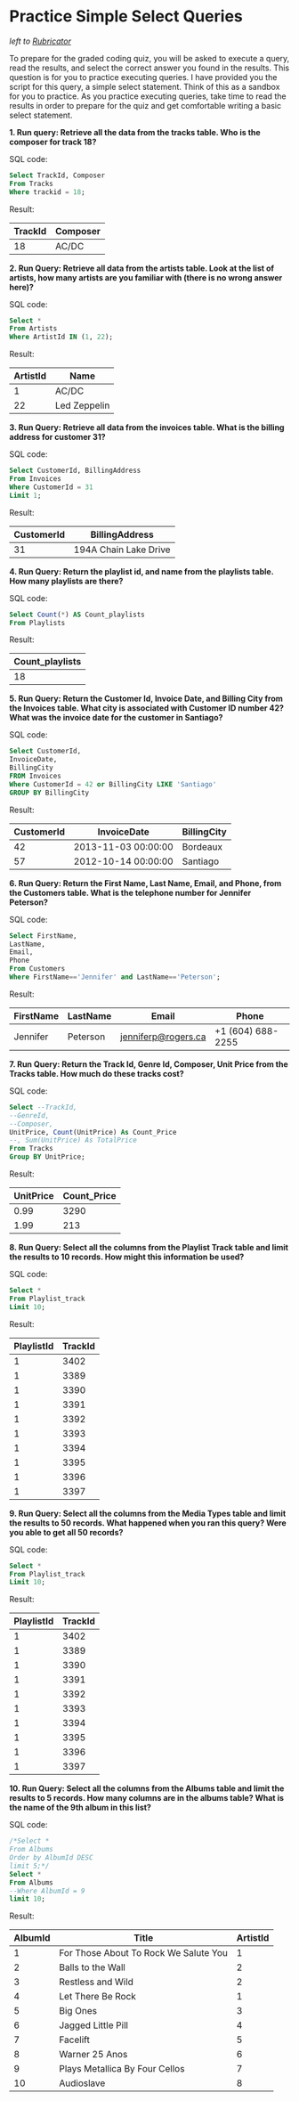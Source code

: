 # Practice Simple Select Queries
*left to [Rubricator](../README.md)*

To prepare for the graded coding quiz, you will be asked to execute a query, read the results, and select the correct answer you found in the results. This question is for you to practice executing queries. I have provided you the script for this query, a simple select statement. Think of this as a sandbox for you to practice. As you practice executing queries, take time to read the results in order to prepare for the quiz and get comfortable writing a basic select statement.

**1. Run query: Retrieve all the data from the tracks table. Who is the composer for track 18?**

SQL code:</br> 

```SQL
Select TrackId, Composer 
From Tracks
Where trackid = 18;
```

Result:</br> 

| TrackId | Composer|
|--- | --- |
| 18 | AC/DC |

**2. Run Query: Retrieve all data from the artists table. Look at the list of artists, how many artists are you familiar with (there is no wrong answer here)?**

SQL code:</br> 

```SQL
Select *
From Artists
Where ArtistId IN (1, 22);
```

Result:</br>

| ArtistId | Name         |
|--- | --- |
|        1 | AC/DC        |
|       22 | Led Zeppelin |

**3. Run Query: Retrieve all data from the invoices table. What is the billing address for customer 31?**

SQL code:</br> 

```SQL
Select CustomerId, BillingAddress
From Invoices
Where CustomerId = 31
Limit 1;
```

Result:</br>

| CustomerId | BillingAddress        |
|--- | --- |
|         31 | 194A Chain Lake Drive |

**4. Run Query: Return the playlist id, and name from the playlists table. How many playlists are there?**

SQL code:</br>

```SQL
Select Count(*) AS Count_playlists
From Playlists
```
Result:</br>

| Count_playlists |
|--- |
|              18 |

**5. Run Query: Return the Customer Id, Invoice Date, and Billing City from the Invoices table. What city is associated with Customer ID number 42? What was the invoice date for the customer in Santiago?**

SQL code:</br>

```SQL
Select CustomerId,
InvoiceDate, 
BillingCity 
FROM Invoices
Where CustomerId = 42 or BillingCity LIKE 'Santiago'
GROUP BY BillingCity
```
Result:</br>

| CustomerId | InvoiceDate         | BillingCity |
|--- |--- |--- |
|         42 | 2013-11-03 00:00:00 | Bordeaux    |
|         57 | 2012-10-14 00:00:00 | Santiago    |

**6. Run Query: Return the First Name, Last Name, Email, and Phone, from the Customers table. What is the telephone number for Jennifer Peterson?**

SQL code:</br>

```SQL
Select FirstName, 
LastName, 
Email, 
Phone
From Customers
Where FirstName=='Jennifer' and LastName=='Peterson';
```
Result:</br>

| FirstName | LastName | Email               | Phone             |
|--- |--- |--- |--- |
| Jennifer  | Peterson | jenniferp@rogers.ca | +1 (604) 688-2255 |

**7. Run Query: Return the Track Id, Genre Id, Composer, Unit Price from the Tracks table. How much do these tracks cost?**

SQL code:</br>

```SQL
Select --TrackId, 
--GenreId, 
--Composer, 
UnitPrice, Count(UnitPrice) As Count_Price
--, Sum(UnitPrice) As TotalPrice
From Tracks
Group BY UnitPrice;
```
Result:</br>

| UnitPrice | Count_Price |
|--- |--- |
|      0.99 |        3290 |
|      1.99 |         213 |

**8. Run Query: Select all the columns from the Playlist Track table and limit the results to 10 records. How might this information be used?**

SQL code:</br>

```SQL
Select *
From Playlist_track 
Limit 10;
```
Result:</br>

| PlaylistId | TrackId |
|--- |--- |
|          1 |    3402 |
|          1 |    3389 |
|          1 |    3390 |
|          1 |    3391 |
|          1 |    3392 |
|          1 |    3393 |
|          1 |    3394 |
|          1 |    3395 |
|          1 |    3396 |
|          1 |    3397 |

**9. Run Query: Select all the columns from the Media Types table and limit the results to 50 records. What happened when you ran this query? Were you able to get all 50 records?**

SQL code:</br>

```SQL
Select *
From Playlist_track 
Limit 10;
```
Result:</br>

| PlaylistId | TrackId |
|--- |--- |
|          1 |    3402 |
|          1 |    3389 |
|          1 |    3390 |
|          1 |    3391 |
|          1 |    3392 |
|          1 |    3393 |
|          1 |    3394 |
|          1 |    3395 |
|          1 |    3396 |
|          1 |    3397 |

**10. Run Query: Select all the columns from the Albums table and limit the results to 5 records. How many columns are in the albums table? What is the name of the 9th album in this list?**

SQL code:</br>

```SQL
/*Select *
From Albums
Order by AlbumId DESC  
limit 5;*/
Select *
From Albums
--Where AlbumId = 9
limit 10;
```
Result:</br>

| AlbumId | Title                                 | ArtistId |
|--- |--- |--- |
|       1 | For Those About To Rock We Salute You |        1 |
|       2 | Balls to the Wall                     |        2 |
|       3 | Restless and Wild                     |        2 |
|       4 | Let There Be Rock                     |        1 |
|       5 | Big Ones                              |        3 |
|       6 | Jagged Little Pill                    |        4 |
|       7 | Facelift                              |        5 |
|       8 | Warner 25 Anos                        |        6 |
|       9 | Plays Metallica By Four Cellos        |        7 |
|      10 | Audioslave                            |        8 |